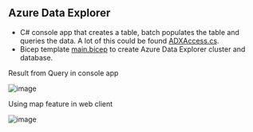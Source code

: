 ## Azure Data Explorer 
- C# console app that creates a table, batch populates the table and queries the data. A lot of this could be found [ADXAccess.cs](AzureDataExplorer/ADXAccess.cs). 
- Bicep template [main.bicep](AzureDataExplorer/Bicep/main.bicep) to create Azure Data Explorer cluster and database.

Result from Query in console app

![image](https://github.com/user-attachments/assets/e77af1d7-dfdd-475e-8168-c4311a55d408)

Using map feature in web client

![image](https://github.com/user-attachments/assets/beb1c5bf-816b-49ae-b74f-5e11da049d3b)
